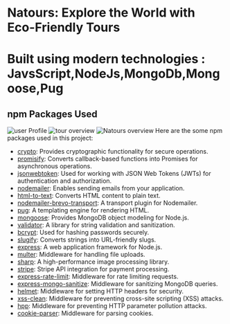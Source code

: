 # Natours: Explore the World with Eco-Friendly Tours
# Built using modern technologies : JavsScript,NodeJs,MongoDb,Mongoose,Pug 

## npm Packages Used

![user Profile](https://github.com/Nikh9123/Natours/assets/110683580/635bce21-1a74-46b9-b29c-cbca61be382a)
![tour overview](https://github.com/Nikh9123/Natours/assets/110683580/bdc46264-4a22-4f16-9871-b6a1b6ea47b7)
![Natours overview](https://github.com/Nikh9123/Natours/assets/110683580/00aba55c-1786-4cdb-934b-32308350ccd0)
Here are the some npm packages used in this project:

- [crypto](https://www.npmjs.com/package/crypto): Provides cryptographic functionality for secure operations.
- [promisify](https://www.npmjs.com/package/util): Converts callback-based functions into Promises for asynchronous operations.
- [jsonwebtoken](https://www.npmjs.com/package/jsonwebtoken): Used for working with JSON Web Tokens (JWTs) for authentication and authorization.
- [nodemailer](https://www.npmjs.com/package/nodemailer): Enables sending emails from your application.
- [html-to-text](https://www.npmjs.com/package/html-to-text): Converts HTML content to plain text.
- [nodemailer-brevo-transport](https://www.npmjs.com/package/nodemailer-brevo-transport): A transport plugin for Nodemailer.
- [pug](https://www.npmjs.com/package/pug): A templating engine for rendering HTML.
- [mongoose](https://www.npmjs.com/package/mongoose): Provides MongoDB object modeling for Node.js.
- [validator](https://www.npmjs.com/package/validator): A library for string validation and sanitization.
- [bcrypt](https://www.npmjs.com/package/bcrypt): Used for hashing passwords securely.
- [slugify](https://www.npmjs.com/package/slugify): Converts strings into URL-friendly slugs.
- [express](https://www.npmjs.com/package/express): A web application framework for Node.js.
- [multer](https://www.npmjs.com/package/multer): Middleware for handling file uploads.
- [sharp](https://www.npmjs.com/package/sharp): A high-performance image processing library.
- [stripe](https://www.npmjs.com/package/stripe): Stripe API integration for payment processing.
- [express-rate-limit](https://www.npmjs.com/package/express-rate-limit): Middleware for rate limiting requests.
- [express-mongo-sanitize](https://www.npmjs.com/package/express-mongo-sanitize): Middleware for sanitizing MongoDB queries.
- [helmet](https://www.npmjs.com/package/helmet): Middleware for setting HTTP headers for security.
- [xss-clean](https://www.npmjs.com/package/xss-clean): Middleware for preventing cross-site scripting (XSS) attacks.
- [hpp](https://www.npmjs.com/package/hpp): Middleware for preventing HTTP parameter pollution attacks.
- [cookie-parser](https://www.npmjs.com/package/cookie-parser): Middleware for parsing cookies.
